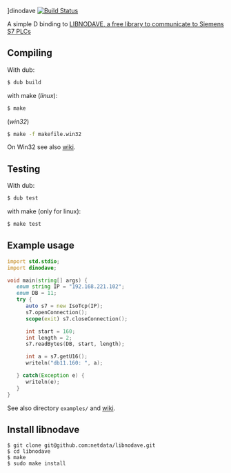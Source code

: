 ]dinodave
[![Build Status](https://travis-ci.org/o3o/dinodave.svg?branch=master)](https://travis-ci.org/o3o/dinodave)

A simple D binding to [LIBNODAVE, a free library to communicate to Siemens S7 PLCs](https://github.com/netdata/libnodave)

## Compiling
With dub:

```sh
$ dub build
```
with make (_linux_):
```sh
$ make
```
(_win32_)
```sh
$ make -f makefile.win32
```

On Win32 see also [wiki](https://github.com/o3o/dinodave/wiki/Compiling%20for%20Win32).

## Testing
With dub:

```sh
$ dub test
```

with make (only for linux):

```sh
$ make test
```

## Example usage
```D
import std.stdio;
import dinodave;

void main(string[] args) {
   enum string IP = "192.168.221.102";
   enum DB = 11;
   try {
      auto s7 = new IsoTcp(IP);
      s7.openConnection();
      scope(exit) s7.closeConnection();

      int start = 160;
      int length = 2;
      s7.readBytes(DB, start, length);

      int a = s7.getU16();
      writeln("db11.160: ", a);

   } catch(Exception e) {
      writeln(e);
   }
}
```

See also directory `examples/` and [wiki](https://github.com/o3o/dinodave/wiki/).

## Install libnodave

```
$ git clone git@github.com:netdata/libnodave.git
$ cd libnodave
$ make
$ sudo make install
```
